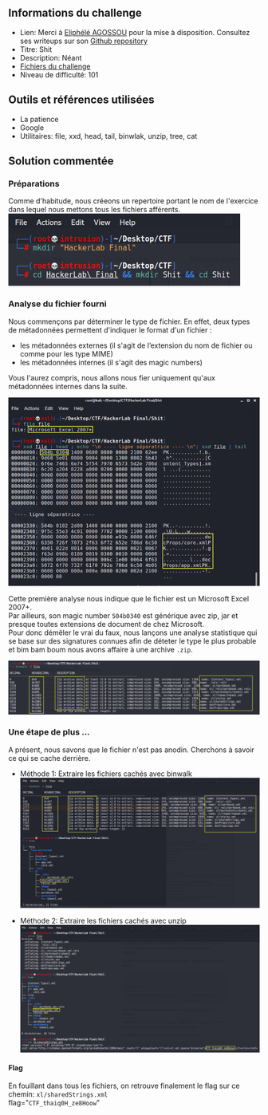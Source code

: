 ## Informations du challenge
- Lien: Merci à [Eliphélé AGOSSOU](https://twitter.com/charliagossou) pour la mise à disposition. Consultez ses writeups sur son [Github repository](https://github.com/CharliGithub/CTF) 
- Titre: Shit
- Description: Néant  
- [Fichiers du challenge](https://github.com/nanamou224/Become-a-CTF-player/blob/main/Steganography%20%26%20Steganalysis/Steganalysis/Image%20Steganalysis/Root-me/Gunnm/Ressources/ch1.png)
- Niveau de difficulté: 101


## Outils et références utilisées
- La patience
- Google
- Utilitaires: file, xxd, head, tail, binwlak, unzip, tree, cat


## Solution commentée
### Préparations 
Comme d'habitude, nous créeons un repertoire portant le nom de l'exercice dans lequel nous mettons tous les fichiers afférents.
![tree cd](https://github.com/nanamou224/Become-a-CTF-player/blob/main/Steganography%20%26%20Steganalysis/Steganalysis/File%20Steganalysis/HackerLab2019/Shit/Ressources/mkdir%20cd.png)

### Analyse du fichier fourni
Nous commençons par déterminer le type de fichier. En effet, deux types de métadonnées permettent d'indiquer le format d'un fichier :  
- les métadonnées externes (il s'agit de l’extension du nom de fichier ou comme pour les type MIME)  
- les métadonnées internes (il s'agit des magic numbers)  

Vous l'aurez compris, nous allons nous fier uniquement qu'aux métadonnées internes dans la suite. 

![file xxd head tail](https://github.com/nanamou224/Become-a-CTF-player/blob/main/Steganography%20%26%20Steganalysis/Steganalysis/File%20Steganalysis/HackerLab2019/Shit/Ressources/file%20xxd.png)

Cette première analyse nous indique que le fichier est un Microsoft Excel 2007+.   
Par ailleurs, son magic number `504b0340` est générique avec zip, jar et presque toutes extensions de document de chez Microsoft.   
Pour donc démêler le vrai du faux, nous lançons une analyse statistique qui se base sur des signatures connues afin de déteter le type le plus probable et bim bam boum nous avons affaire à une archive `.zip`.

![binwalk B](https://github.com/nanamou224/Become-a-CTF-player/blob/main/Steganography%20%26%20Steganalysis/Steganalysis/File%20Steganalysis/HackerLab2019/Shit/Ressources/binwalk.png)


### Une étape de plus ...
A présent, nous savons que le fichier n'est pas anodin. Cherchons à savoir ce qui se cache derrière. 
- Méthode 1: Extraire les fichiers cachés avec binwalk   
![binwalk e](https://github.com/nanamou224/Become-a-CTF-player/blob/main/Steganography%20%26%20Steganalysis/Steganalysis/File%20Steganalysis/HackerLab2019/Shit/Ressources/binwalk%20tree.png)

- Méthode 2: Extraire les fichiers cachés avec unzip  
![unzip tree cat](https://github.com/nanamou224/Become-a-CTF-player/blob/main/Steganography%20%26%20Steganalysis/Steganalysis/File%20Steganalysis/HackerLab2019/Shit/Ressources/unzip%20tree%20cat.png)


#### Flag   
En fouillant dans tous les fichiers, on retrouve finalement le flag sur ce chemin: `xl/sharedStrings.xml`  
flag="`CTF_thaiq0H_ze8Hoow`"  

